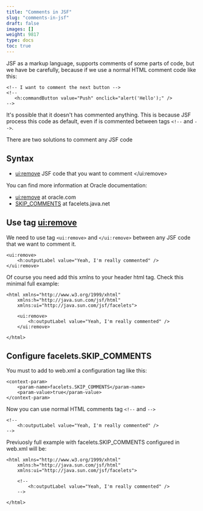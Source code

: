 ```yaml
---
title: "Comments in JSF"
slug: "comments-in-jsf"
draft: false
images: []
weight: 9817
type: docs
toc: true
---
```


JSF as a markup language, supports comments of some parts of code, but we have be carefully, because if we use a normal HTML comment code like this:

    <!-- I want to comment the next button -->
    <!--        
       <h:commandButton value="Push" onclick="alert('Hello');" />
    -->
It's possible that it doesn't has commented anything. This is because JSF process this code as default, even if is commented between tags ``<!--`` and ``-->``.

There are two solutions to comment any JSF code

## Syntax
 - <ui:remove> JSF code that you want to comment </ui:remove>

You can find more information at Oracle documentation:

 - [<ui:remove>][1] at oracle.com
 - [SKIP_COMMENTS][2] at facelets.java.net


  [1]: http://docs.oracle.com/javaee/6/javaserverfaces/2.0/docs/pdldocs/facelets/ui/remove.html
  [2]: https://facelets.java.net/nonav/docs/dev/docbook.html#config-faces-ri

## Use tag <ui:remove>
We need to use tag ``<ui:remove>`` and ``</ui:remove>`` between any JSF code that we want to comment it.

    <ui:remove>
        <h:outputLabel value="Yeah, I'm really commented" />
    </ui:remove>

Of course you need add this xmlns to your header html tag. Check this minimal full example:
  
    <html xmlns="http://www.w3.org/1999/xhtml"
        xmlns:h="http://java.sun.com/jsf/html"
        xmlns:ui="http://java.sun.com/jsf/facelets">
        
        <ui:remove>
            <h:outputLabel value="Yeah, I'm really commented" />
        </ui:remove>
        
    </html>

## Configure facelets.SKIP_COMMENTS
You must to add to web.xml a configuration tag like this:

    <context-param>
        <param-name>facelets.SKIP_COMMENTS</param-name>
        <param-value>true</param-value>
    </context-param>

Now you can use normal HTML comments tag ``<!--`` and ``-->``
    
    <!--
        <h:outputLabel value="Yeah, I'm really commented" />
    -->

Previuosly full example with facelets.SKIP_COMMENTS configured in web.xml will be:
    
    <html xmlns="http://www.w3.org/1999/xhtml"
        xmlns:h="http://java.sun.com/jsf/html"
        xmlns:ui="http://java.sun.com/jsf/facelets">
        
        <!--
            <h:outputLabel value="Yeah, I'm really commented" />
        -->
        
    </html>

